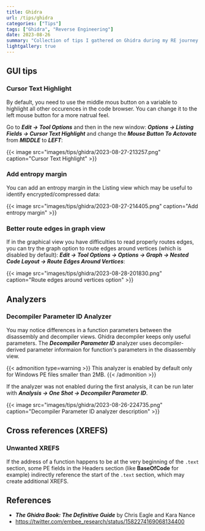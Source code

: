 ```yaml
---
title: Ghidra
url: /tips/ghidra
categories: ["Tips"]
tags: ["Ghidra", "Reverse Engineering"]
date: 2023-08-26
summary: "Collection of tips I gathered on Ghidra during my RE journey."
lightgallery: true
---
```


## GUI tips

### Cursor Text Highlight

By default, you need to use the middle mous button on a variable to highlight all other occurences in the code browser. You can change it to the left mouse button for a more natrual feel.

Go to ***Edit -> Tool Options*** and then in the new window: ***Options -> Listing Fields -> Cursor Text Highlight*** and change the ***Mouse Button To Actovate*** from ***MIDDLE*** to ***LEFT***:

{{< image src="images/tips/ghidra/2023-08-27-213257.png" caption="Cursor Text Highlight" >}}

### Add entropy margin

You can add an entropy margin in the Listing view which may be useful to identify encrypted/compressed data:

{{< image src="images/tips/ghidra/2023-08-27-214405.png" caption="Add entropy margin" >}}

### Better route edges in graph view

If in the graphical view you have difficulties to read properly routes edges, you can try the graph option to route edges around vertices (which is disabled by default): ***Edit -> Tool Options -> Options -> Graph -> Nested Code Layout -> Route Edges Around Vertices***:

{{< image src="images/tips/ghidra/2023-08-28-201830.png" caption="Route edges around vertices option" >}}

## Analyzers

### Decompiler Parameter ID Analyzer

You may notice differences in a function parameters between the disassembly and decompiler views. Ghidra decompiler keeps only useful parameters. The ***Decompiler Parameter ID*** analyzer uses decompiler-derived parameter informaion for function's parameters in the disassembly view.

{{< admonition type=warning >}}
This analyzer is enabled by default only for Windows PE files smaller than 2MB.
{{< /admonition >}}

If the analyzer was not enabled during the first analysis, it can be run later with ***Analysis -> One Shot -> Decompiler Parameter ID***.

{{< image src="images/tips/ghidra/2023-08-26-224735.png" caption="Decompiler Parameter ID analyzer description" >}}

## Cross references (XREFS)

### Unwanted XREFS

If the address of a function happens to be at the very beginning of the `.text` section, some PE fields in the Headers section (like **BaseOfCode** for example) indirectly reference the start of the `.text` section, which may create additional XREFS.

## References

- ***The Ghidra Book: The Definitive Guide*** by Chris Eagle and Kara Nance
- https://twitter.com/embee_research/status/1582274169068134400

